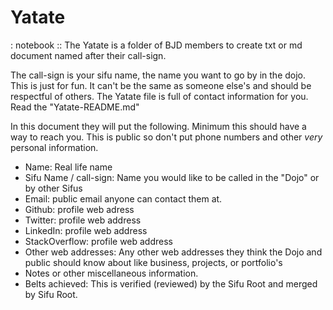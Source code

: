 # Yatate
: notebook :: The Yatate is a folder of BJD members to create txt or md document named after their call-sign. 

The call-sign is your sifu name, the name you want to go by in the dojo. This is just for fun. It can't be the same as someone else's and should be respectful of others. The Yatate file is full of contact information for you. Read the "Yatate-README.md" 

In this document they will put the following. Minimum this should have a way to reach you. This is public so don't put phone numbers and other *very* personal information.

- Name: Real life name
- Sifu Name / call-sign: Name you would like to be called in the "Dojo" or by other Sifus
- Email: public email anyone can contact them at.
- Github: profile web adress
- Twitter: profile web address
- LinkedIn: profile web address
- StackOverflow: profile web address
- Other web addresses: Any other web addresses they think the Dojo and public should know about like business, projects, or portfolio's
- Notes or other miscellaneous information.
- Belts achieved: This is verified (reviewed) by the Sifu Root and merged by Sifu Root.